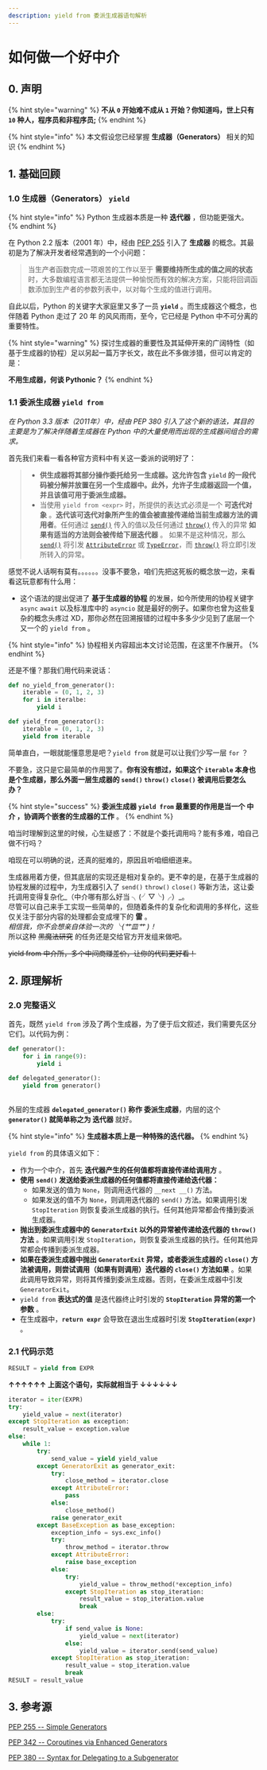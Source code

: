 ```yaml
---
description: yield from 委派生成器语句解析
---
```


# 如何做一个好中介

## 0. 声明

{% hint style="warning" %}
**不从 `0` 开始难不成从 `1` 开始？你知道吗，世上只有 `10` 种人，程序员和非程序员;** 
{% endhint %}

{% hint style="info" %}
本文假设您已经掌握 **生成器（**Generators**）** 相关的知识
{% endhint %}

## 1. 基础回顾

### 1.0 生成器（Generators） `yield`

{% hint style="info" %}
Python 生成器本质是一种 **迭代器** ，但功能更强大。
{% endhint %}

在 Python 2.2 版本（2001 年）中，经由 [PEP 255](https://www.python.org/dev/peps/pep-0255/) 引入了 **生成器** 的概念。其最初是为了解决开发者经常遇到的一个小问题：

> 当生产者函数完成一项艰苦的工作以至于 **需要维持所生成的值之间的状态** 时，大多数编程语言都无法提供一种愉悦而有效的解决方案，只能将回调函数添加到生产者的参数列表中，以对每个生成的值进行调用。

自此以后，Python 的关键字大家庭里又多了一员 **`yield`** 。而生成器这个概念，也伴随着 Python 走过了  20 年 的风风雨雨，至今，它已经是 Python 中不可分离的重要特性。

{% hint style="warning" %}
探讨生成器的重要性及其延伸开来的广阔特性（如基于生成器的协程）足以另起一篇万字长文，故在此不多做涉猎，但可以肯定的是：

**不用生成器，何谈 Pythonic？**
{% endhint %}

### 1.1 委派生成器 `yield from`

_在 Python 3.3 版本（2011年）中，经由 PEP 380 引入了这个新的语法，其目的主要是为了解决伴随着生成器在 Python 中的大量使用而出现的生成器间组合的需求。_

首先我们来看一看各种官方资料中有关这一委派的说明好了：

> * **供生成器将其部分操作委托给另一生成器。这允许包含 `yield` 的一段代码被分解并放置在另一个生成器中。此外，允许子生成器返回一个值，并且该值可用于委派生成器。**
> * 当使用 `yield from <expr>` 时，所提供的表达式必须是一个 **可迭代对象** 。**迭代该可迭代对象所产生的值会被直接传递给当前生成器方法的调用者**。任何通过 [`send()`](https://docs.python.org/zh-cn/3/reference/expressions.html#generator.send) 传入的值以及任何通过 [`throw()`](https://docs.python.org/zh-cn/3/reference/expressions.html#generator.throw) 传入的异常 **如果有适当的方法则会被传给下层迭代器** 。 如果不是这种情况，那么 [`send()`](https://docs.python.org/zh-cn/3/reference/expressions.html#generator.send) 将引发 [`AttributeError`](https://docs.python.org/zh-cn/3/library/exceptions.html#AttributeError) 或 [`TypeError`](https://docs.python.org/zh-cn/3/library/exceptions.html#TypeError)，而 [`throw()`](https://docs.python.org/zh-cn/3/reference/expressions.html#generator.throw) 将立即引发所转入的异常。

感觉不说人话啊有莫有。。。。。。没事不要急，咱们先把这死板的概念放一边，来看看这玩意都有什么用：

* 这个语法的提出促进了 **基于生成器的协程** 的发展，如今所使用的协程关键字 `async` `await` 以及标准库中的 `asyncio` 就是最好的例子。如果你也曾为这些复杂的概念头疼过 XD，那你必然在回溯报错的过程中多多少少见到了底层一个又一个的 `yield from` 。

{% hint style="info" %}
协程相关内容超出本文讨论范围，在这里不作展开。
{% endhint %}

还是不懂？那我们用代码来说话：

```python
def no_yield_from_generator():
    iterable = (0, 1, 2, 3)
    for i in iteralbe:
        yield i

def yield_from_generator():
    iterable = (0, 1, 2, 3)
    yield from iterable
```

简单直白，一眼就能懂意思是吧？`yield from` 就是可以让我们少写一层 `for` ？

不要急，这只是它最简单的作用罢了。**你有没有想过，如果这个 `iterable` 本身也是个生成器，那么外面一层生成器的 `send()` `throw()` `close()` 被调用后要怎么办？**

{% hint style="success" %}
**委派生成器 `yield from` 最重要的作用是当一个 中介 ，协调两个嵌套的生成器的工作** 。
{% endhint %}

咱当时理解到这里的时候，心生疑惑了：不就是个委托调用吗？能有多难，咱自己做不行吗？

咱现在可以明确的说，还真的挺难的，原因且听咱细细道来。

生成器用着方便，但其底层的实现还是相对复杂的。更不幸的是，在基于生成器的协程发展的过程中，为生成器引入了 `send()` `throw()` `close()` 等新方法，这让委托调用变得复杂化_（中介哪有那么好当 ╮\(╯▽╰\)╭）_。  
尽管可以自己来手工实现一些简单的，但随着条件的复杂化和调用的多样化，这些仅关注于部分内容的处理都会变成埋下的 **雷** 。  
_相信我，你不会想亲自体验一次的 ╰\(艹皿艹 \)！_  
所以这种 ~~黑魔法研究~~ 的任务还是交给官方开发组来做吧。

~~yield from 中介所，多个中间商赚差价，让你的代码更好看！~~

## 2. 原理解析

### 2.0 完整语义

首先，既然 `yield from` 涉及了两个生成器，为了便于后文叙述，我们需要先区分它们。以代码为例：

```python
def generator():
    for i in range(9):
        yield i

def delegated_generator():
    yield from generator()    
    
```

外层的生成器 **`delegated_generator()` 称作 委派生成器**，内层的这个 **`generator()` 就简单称之为 迭代器** 就好。

{% hint style="info" %}
**生成器本质上是一种特殊的迭代器。**
{% endhint %}

`yield from` 的具体语义如下：

* 作为一个中介，首先 **迭代器产生的任何值都将直接传递给调用方** 。
* **使用** **`send()` 发送给委派生成器的任何值都将直接传递给迭代器：**
  * 如果发送的值为 `None`，则调用迭代器的 `__next __()` 方法。
  * 如果发送的值不为 `None`，则调用迭代器的 `send()` 方法。如果调用引发 `StopIteration` 则恢复委派生成器的执行。任何其他异常都会传播到委派生成器。
* **抛出到委派生成器中的 `GeneratorExit` 以外的异常被传递给迭代器的 `throw()` 方法** 。如果调用引发 `StopIteration`，则恢复委派生成器的执行。任何其他异常都会传播到委派生成器。
* **如果在委派生成器中抛出 `GeneratorExit` 异常，或者委派生成器的 `close()` 方法被调用，则尝试调用（如果有则调用）迭代器的 `close()` 方法如果** 。如果此调用导致异常，则将其传播到委派生成器。否则，在委派生成器中引发 `GeneratorExit`。
* `yield from` **表达式的值** 是迭代器终止时引发的 **`StopIteration` 异常的第一个参数** 。
* 在生成器中，**`return expr`** 会导致在退出生成器时引发 **`StopIteration(expr)`** 。

### 2.1 代码示范

```python
RESULT = yield from EXPR
```

**↑↑↑↑↑↑ 上面这个语句，实际就相当于 ↓↓↓↓↓↓**

```python
iterator = iter(EXPR)
try:
    yield_value = next(iterator)
except StopIteration as exception:
    result_value = exception.value
else:
    while 1:
        try:
            send_value = yield yield_value
        except GeneratorExit as generator_exit:
            try:
                close_method = iterator.close
            except AttributeError:
                pass
            else:
                close_method()
            raise generator_exit
        except BaseException as base_exception:
            exception_info = sys.exc_info()
            try:
                throw_method = iterator.throw
            except AttributeError:
                raise base_exception
            else:
                try:
                    yield_value = throw_method(*exception_info)
                except StopIteration as stop_iteration:
                    result_value = stop_iteration.value
                    break
        else:
            try:
                if send_value is None:
                    yield_value = next(iterator)
                else:
                    yield_value = iterator.send(send_value)
            except StopIteration as stop_iteration:
                result_value = stop_iteration.value
                break
RESULT = result_value
```

## 3. 参考源

[PEP 255 -- Simple Generators](https://www.python.org/dev/peps/pep-0255/)

[PEP 342 -- Coroutines via Enhanced Generators](https://www.python.org/dev/peps/pep-0342/)

[PEP 380 -- Syntax for Delegating to a Subgenerator](https://www.python.org/dev/peps/pep-0380/)





